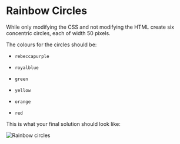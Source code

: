 # Rainbow Circles

While only modifying the CSS and not modifying the HTML create six concentric circles, each of width 50 pixels.

The colours for the circles should be:

- ```rebeccapurple```

- ```royalblue```

- ```green```

- ```yellow```

- ```orange```

- ```red```

This is what your final solution should look like:

![Rainbow circles](https://static.au.edusercontent.com/files/53Y2dvIqQG7DPozssUTOvQ8X)